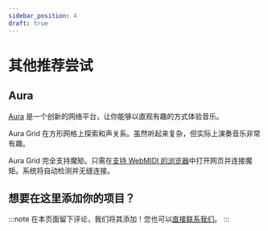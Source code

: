 ```yaml
---
sidebar_position: 4
draft: true
---
```


# 其他推荐尝试

## Aura

<!-- idea: proper image showcasing what it does -->

[Aura](https://aura.town) 是一个创新的网络平台，让你能够以直观有趣的方式体验音乐。

Aura Grid 在方形网格上探索和声关系。虽然听起来复杂，但实际上演奏音乐非常有趣。

Aura Grid 完全支持魔矩。只需在[支持 WebMIDI 的浏览器](https://developer.mozilla.org/en-US/docs/Web/API/MIDIAccess#Browser_compatibility)中打开网页并连接魔矩。系统将自动检测并无缝连接。

## 想要在这里添加你的项目？

:::note
在本页面留下评论，我们将其添加！您也可以[直接联系我们](/docs/Support/ConnectWithUs)。
:::
